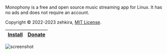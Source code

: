 Monophony is a free and open source music streaming app for Linux. It has no ads and does not require an account.

Copyright © 2022-2023 zehkira, [MIT License](https://gitlab.com/zehkira/monophony/-/blob/master/source/LICENSE).

| [Install](https://flathub.org/apps/details/com.gitlab.zehkira.Myuzi) | [Donate](https://www.patreon.com/bePatron?u=65739770) |
|-|-|

<img src='https://gitlab.com/zehkira/monophony/-/raw/master/assets/screenshot1.png' alt='screenshot'>
